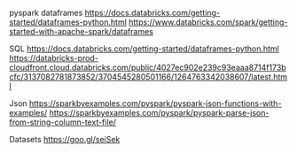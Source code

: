 pyspark dataframes
https://docs.databricks.com/getting-started/dataframes-python.html
https://www.databricks.com/spark/getting-started-with-apache-spark/dataframes

SQL
https://docs.databricks.com/getting-started/dataframes-python.html
https://databricks-prod-cloudfront.cloud.databricks.com/public/4027ec902e239c93eaaa8714f173bcfc/3137082781873852/3704545280501166/1264763342038607/latest.html

Json
https://sparkbyexamples.com/pyspark/pyspark-json-functions-with-examples/
https://sparkbyexamples.com/pyspark/pyspark-parse-json-from-string-column-text-file/

Datasets
https://goo.gl/seiSek
